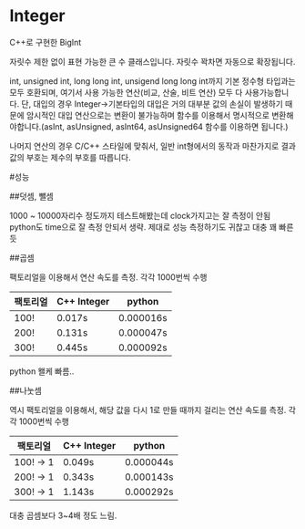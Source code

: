 ﻿# Integer

C++로 구현한 BigInt

자릿수 제한 없이 표현 가능한 큰 수 클래스입니다. 자릿수 꽉차면 자동으로 확장됩니다.

int, unsigned int, long long int, unsigend long long int까지 기본 정수형 타입과는 모두 호환되며, 여기서 사용 가능한 연산(비교, 산술, 비트 연산) 모두 다 사용가능합니다. 단, 대입의 경우 Integer->기본타입의 대입은 거의 대부분 값의 손실이 발생하기 때문에 암시적인 대입 연산으로는 변환이 불가능하며 함수를 이용해서 명시적으로 변환해야합니다.(asInt, asUnsigned, asInt64, asUnsigned64 함수를 이용하면 됩니다.)

나머지 연산의 경우 C/C++ 스타일에 맞춰서, 일반 int형에서의 동작과 마찬가지로 결과값의 부호는 제수의 부호를 따릅니다.

#성능

##덧셈, 뺄셈

1000 ~ 10000자리수 정도까지 테스트해봤는데 clock가지고는 잘 측정이 안됨 python도 time으로 잘 측정 안되서 생략. 제대로 성능 측정하기도 귀찮고 대충 꽤 빠른 듯

##곱셈

팩토리얼을 이용해서 연산 속도를 측정. 각각 1000번씩 수행

| 팩토리얼 | C++ Integer |   python  |
| -------- | ----------- | --------- |
|   100!   |    0.017s   | 0.000016s |
|   200!   |    0.131s   | 0.000047s |
|   300!   |    0.445s   | 0.000092s |

python 왤케 빠름..


##나눗셈

역시 팩토리얼을 이용해서, 해당 값을 다시 1로 만들 때까지 걸리는 연산 속도를 측정. 각각 1000번씩 수행

| 팩토리얼  | C++ Integer |   python  |
| --------  | ----------- | --------- |
| 100! -> 1 |    0.049s   | 0.000044s |
| 200! -> 1 |    0.343s   | 0.000143s |
| 300! -> 1 |    1.143s   | 0.000292s |

대충 곱셈보다 3~4배 정도 느림. 
